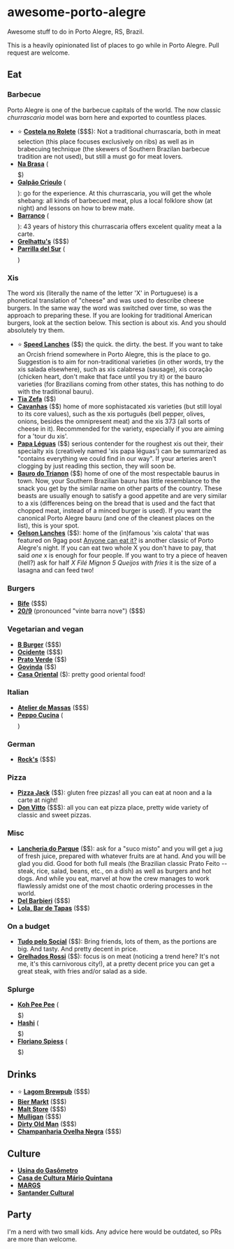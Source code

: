 # awesome-porto-alegre
Awesome stuff to do in Porto Alegre, RS, Brazil.

This is a heavily opinionated list of places to go while in Porto Alegre. Pull request are welcome.

## Eat

### Barbecue

Porto Alegre is one of the barbecue capitals of the world. The now classic *churrascaria* model was born here and exported to countless places.

* :star: **[Costela no Rolete](http://www.costelanoroletche.com.br/)** ($$$): Not a traditional churrascaria, both in meat selection (this place focuses exclusively on ribs) as well as in brabecuing technique (the skewers of Southern Brazilan barbecue tradition are not used), but still a must go for meat lovers.
* **[Na Brasa](http://www.nbsteak.com.br/restaurantes)** ($$$$$)
* **[Galpão Crioulo](http://www.churrascariagalpaocrioulo.com.br/)** ($$$$): go for the experience. At this churrascaria, you will get the whole shebang: all kinds of barbecued meat, plus a local folklore show (at night) and lessons on how to brew mate.
* **[Barranco](http://www.churrascariabarranco.com.br/)** ($$$$): 43 years of history this churrascaria offers excelent quality meat a la carte.
* **[Grelhattu's](http://www.grelhatus.com.br/)** ($$$)
* **[Parrilla del Sur](http://parrilladelsur.com.br/)** ($$$$)

### Xis

The word xis (literally the name of the letter 'X' in Portuguese) is a phonetical translation of "cheese" and was used to describe cheese burgers. In the same way the word was switched over time, so was the approach to preparing these. If you are looking for traditional American burgers, look at the section below. This section is about xis. And you should absolutely try them.

* :star: **[Speed Lanches](http://www.tripadvisor.com.br/ShowUserReviews-g303546-d6953728-r231712574-Speed_Lanches-Porto_Alegre_State_of_Rio_Grande_do_Sul.html)** ($$) the quick. the dirty. the best. If you want to take an Orcish friend somewhere in Porto Alegre, this is the place to go. Suggestion is to aim for non-traditional varieties (in other words, try the xis salada elsewhere), such as xis calabresa (sausage), xis coração (chicken heart, don't make that face until you try it) or the bauro varieties (for Brazilians coming from other states, this has nothing to do with the traditional bauru).
* **[Tia Zefa](http://tiazefalanches.com.br/)** ($$)
* **[Cavanhas](http://www.tripadvisor.com.br/Restaurant_Review-g303546-d3751352-Reviews-Cavanhas-Porto_Alegre_State_of_Rio_Grande_do_Sul.html)** ($$) home of more sophistacated xis varieties (but still loyal to its core values), such as the xis português (bell pepper, olives, onions, besides the omnipresent meat) and the xis 373 (all sorts of cheese in it). Recommended for the variety, especially if you are aiming for a 'tour du xis'.
* **[Papa Léguas](http://www.papaleguaslanches.com.br/)** ($$) serious contender for the roughest xis out their, their specialty xis (creatively named 'xis papa léguas') can be summarized as "contains everything we could find in our way". If your arteries aren't clogging by just reading this section, they will soon be.
* **[Bauro do Trianon](http://www.trianonbauru.com.br/)** ($$) home of one of the most respectable baurus in town. Now, your Southern Brazilian bauru has little resemblance to the snack you get by the similar name on other parts of the country. These beasts are usually enough to satisfy a good appetite and are very similar to a xis (differences being on the bread that is used and the fact that chopped meat, instead of a minced burger is used). If you want the canonical Porto Alegre bauru (and one of the cleanest places on the list), this is your spot.
* **[Gelson Lanches](http://www.gelsonlanches.com.br/)** ($$): home of the (in)famous 'xis calota' that was featured on 9gag post [Anyone can eat it?](http://9gag.com/gag/aQp85qW) is another classic of Porto Alegre's night. If you can eat two whole X you don't have to pay, that said *one* x is enough for four people. If you want to try a piece of heaven (hell?) ask for half *X Filé Mignon 5 Queijos with fries* it is the size of a lasagna and can feed two!

### Burgers

* **[Bife](http://www.tripadvisor.com.br/Restaurant_Review-g303546-d4063606-Reviews-Bife_hamburgueria-Porto_Alegre_State_of_Rio_Grande_do_Sul.html)** ($$$)
* **[20/9](http://www.20barra9.com/)** (pronounced "vinte barra nove") ($$$)

### Vegetarian and vegan

* **[B Burger](http://bburger.com.br/)** ($$$)
* **[Ocidente](http://barocidente.com.br/almoco)** ($$$)
* **[Prato Verde](http://www.pratoverde.com.br/)** ($$)
* **[Govinda](http://www.tripadvisor.com.br/Restaurant_Review-g303546-d4554730-Reviews-Govinda_Lanches-Porto_Alegre_State_of_Rio_Grande_do_Sul.html)** ($$)
* **[Casa Oriental](http://www.tripadvisor.com.br/Restaurant_Review-g303546-d4533451-Reviews-Casa_Oriental-Porto_Alegre_State_of_Rio_Grande_do_Sul.html)** ($): pretty good oriental food!

### Italian

* **[Atelier de Massas](http://www.atelierdemassas.com.br/)** ($$$)
* **[Peppo Cucina](http://www.peppo.com.br/content/home/default.aspx)** ($$$$)

### German

* **[Rock's](http://www.restauranterocks.com.br/)** ($$$)

### Pizza

* **[Pizza Jack](http://www.tripadvisor.com.br/Restaurant_Review-g303546-d5746277-Reviews-Pizza_Jack-Porto_Alegre_State_of_Rio_Grande_do_Sul.html)** ($$): gluten free pizzas! all you can eat at noon and a la carte at night!
* **[Don Vitto](http://www.donvitto.com.br/)** ($$$): all you can eat pizza place, pretty wide variety of classic and sweet pizzas.

### Misc

* **[Lancheria do Parque](http://www.tripadvisor.com.br/Restaurant_Review-g303546-d3771437-Reviews-Lancheria_do_Parque-Porto_Alegre_State_of_Rio_Grande_do_Sul.html)** ($$): ask for a "suco misto" and you will get a jug of fresh juice, prepared with whatever fruits are at hand. And you will be glad you did. Good for both full meals (the Brazilian classic Prato Feito -- steak, rice, salad, beans, etc., on a dish) as well as burgers and hot dogs. And while you eat, marvel at how the crew manages to work flawlessly amidst one of the most chaotic ordering processes in the world.
* **[Del Barbieri](http://www.delbarbiere.com.br/)** ($$$)
* **[Lola, Bar de Tapas](http://www.lolabar.com.br/)** ($$$)

### On a budget

* **[Tudo pelo Social](http://www.restaurantetudopelosocial.com.br/)** ($$): Bring friends, lots of them, as the portions are big. And tasty. And pretty decent in price.
* **[Grelhados Rossi](http://www.tripadvisor.com.br/ShowUserReviews-g303546-d4526971-r189070231-Grelhados_Rossi-Porto_Alegre_State_of_Rio_Grande_do_Sul.html)** ($$): focus is on meat (noticing a trend here? It's not me, it's this carnivorous city!), at a pretty decent price you can get a great steak, with fries and/or salad as a side.

### Splurge

* **[Koh Pee Pee](http://www.kohpeepee.com.br/)** ($$$$$)
* **[Hashi](http://www.hashi.com.br/)** ($$$$$)
* **[Floriano Spiess](http://www.tripadvisor.com.br/Restaurant_Review-g303546-d6486312-Reviews-Floriano_Spiess_Cozinha_de_Autor-Porto_Alegre_State_of_Rio_Grande_do_Sul.html)** ($$$$$)

## Drinks

* :star: **[Lagom Brewpub](http://lagom.com.br/site/)** ($$$)
* **[Bier Markt](http://www.biermarkt.com.br/)** ($$$)
* **[Malt Store](http://maltstore.com.br/)** ($$$)
* **[Mulligan](http://www.mulligan.com.br/)** ($$$)
* **[Dirty Old Man](http://www.dirtyoldman.com.br/)** ($$$)
* **[Champanharia Ovelha Negra](http://www.champanhariaovelhanegra.com.br/)** ($$$)

## Culture

* **[Usina do Gasômetro](http://www.portoalegre.tur.br/ponto_turistico/usina_do_gasometro-porto_alegre-21-2-16-95.html)**
* **[Casa de Cultura Mário Quintana](http://www.ccmq.com.br/)**
* **[MARGS](http://www.margs.rs.gov.br/)**
* **[Santander Cultural](https://www.santander.com.br/br/institucional/cultura/santander-cultural)**

## Party

I'm a nerd with two small kids. Any advice here would be outdated, so PRs are more than welcome.
